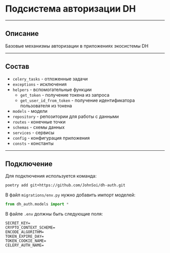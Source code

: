 # Подсистема авторизации DH

---

## Описание 

Базовые механизмы авторизации в приложениях экосистемы DH

---

## Состав

* ```celery_tasks``` - отложенные задачи
* ```exceptions``` - исключения
* ```helpers``` - вспомогательные функции
  * ```get_token``` - получение токена из запроса
  * ```get_user_id_from_token``` - получение идентификатора пользователя из токена
* ```models``` - модели
* ```repository``` - репозитории для работы с данными
* ```routes``` - конечные точки
* ```schemas``` - схемы данных
* ```services``` - сервисы
* ```config``` - конфигурация приложения
* ```consts``` - константы
---

## Подключение

Для подключения используется команда:
```bash
poetry add git+https://github.com/JohnSoi/dh-auth.git
```

В файл ```migrations/env.py``` нужно добавить импорт моделей:
```python
from dh_auth.models import *
```

В файле ```.env``` должны быть следующие поля:

```dotenv
SECRET_KEY=
CRYPTO_CONTEXT_SCHEME=
ENCODE_ALGORITHM=
TOKEN_EXPIRE_DAY=
TOKEN_COOKIE_NAME=
CELERY_AUTH_NAME=
```